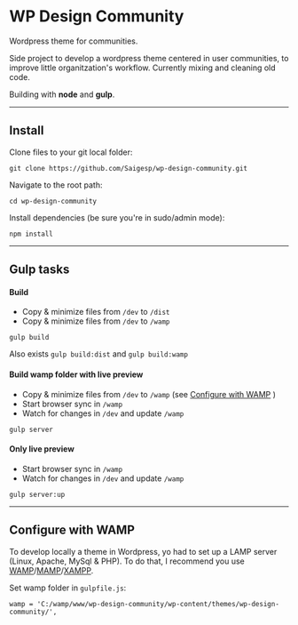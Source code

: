 # WP Design Community

Wordpress theme for communities.

Side project to develop a wordpress theme centered in user communities, to improve little organitzation's workflow. Currently mixing and cleaning old code.

Building with **node** and **gulp**.

----------

## Install
Clone files to your git local folder:
```
git clone https://github.com/Saigesp/wp-design-community.git
```
Navigate to the root path:
```
cd wp-design-community
```
Install dependencies (be sure you're in sudo/admin mode):
```
npm install
```
----------

## Gulp tasks
#### Build
 - Copy & minimize files from `/dev` to `/dist`
 - Copy & minimize files from `/dev` to `/wamp`

```
gulp build
```
Also exists `gulp build:dist` and `gulp build:wamp`

#### Build wamp folder with live preview

 - Copy & minimize files from `/dev` to `/wamp` (see [Configure with WAMP](#wamp_config) )
 - Start browser sync in `/wamp`
 - Watch for changes in `/dev` and update `/wamp`

```
gulp server
```

#### Only live preview

 - Start browser sync in `/wamp`
 - Watch for changes in `/dev` and update `/wamp`

```
gulp server:up
```
----------

## <a name="wamp_config"></a>Configure with WAMP
To develop locally a theme in Wordpress, yo had to set up a LAMP server (Linux, Apache, MySql & PHP). To do that, I recommend you use [WAMP](http://www.wampserver.com/en/)/[MAMP](https://www.mamp.info/en/)/[XAMPP](https://www.apachefriends.org/index.html). 

Set wamp folder in `gulpfile.js`:
```
wamp = 'C:/wamp/www/wp-design-community/wp-content/themes/wp-design-community/',
```